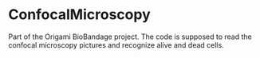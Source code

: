 # ConfocalMicroscopy
Part of the Origami BioBandage project. The code is supposed to read the confocal microscopy pictures and recognize alive and dead cells.
